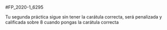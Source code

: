 #FP_2020-1_6295

Tu segunda práctica sigue sin tener la
carátula correcta, será penalizada y
calificada sobre 8 cuando pongas la
carátula correcta